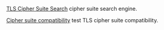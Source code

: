 
[TLS Cipher Suite Search](https://ciphersuite.info/)
cipher suite search engine.

[Cipher suite compatibility](https://cryptcheck.fr/suite/)
test TLS cipher suite compatibility.
